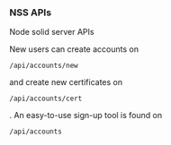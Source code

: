 ### NSS APIs

Node solid server APIs

New users can create accounts on

`/api/accounts/new`

and create new certificates on

`/api/accounts/cert`

. An easy-to-use sign-up tool is found on

`/api/accounts`

